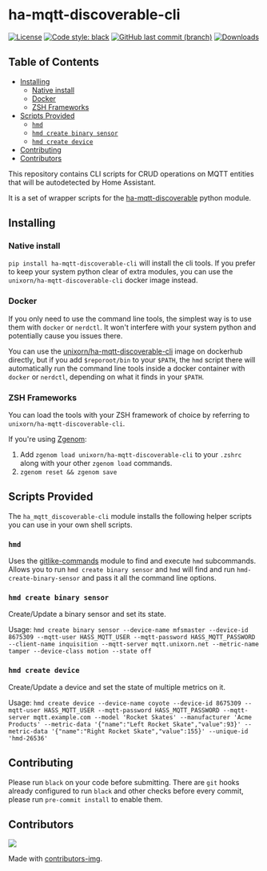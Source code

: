 # ha-mqtt-discoverable-cli

[![License](https://img.shields.io/github/license/unixorn/ha-mqtt-discoverable-cli.svg)](https://opensource.org/license/apache-2-0/)
[![Code style: black](https://img.shields.io/badge/code%20style-black-000000.svg)](https://github.com/psf/black)
[![GitHub last commit (branch)](https://img.shields.io/github/last-commit/unixorn/ha-mqtt-discoverable-cli/main.svg)](https://github.com/unixorn/ha-mqtt-discoverable-cli)
[![Downloads](https://static.pepy.tech/badge/ha-mqtt-discoverable-cli)](https://pepy.tech/project/ha-mqtt-discoverable-cli)

<!-- START doctoc generated TOC please keep comment here to allow auto update -->
<!-- DON'T EDIT THIS SECTION, INSTEAD RE-RUN doctoc TO UPDATE -->
## Table of Contents

- [Installing](#installing)
  - [Native install](#native-install)
  - [Docker](#docker)
  - [ZSH Frameworks](#zsh-frameworks)
- [Scripts Provided](#scripts-provided)
  - [`hmd`](#hmd)
  - [`hmd create binary sensor`](#hmd-create-binary-sensor)
  - [`hmd create device`](#hmd-create-device)
- [Contributing](#contributing)
- [Contributors](#contributors)

<!-- END doctoc generated TOC please keep comment here to allow auto update -->

This repository contains CLI scripts for CRUD operations on MQTT entities that will be autodetected by Home Assistant.

It is a set of wrapper scripts for the [ha-mqtt-discoverable](https://github.com/unixorn/ha-mqtt-discoverable) python module.

## Installing

### Native install

`pip install ha-mqtt-discoverable-cli` will install the cli tools. If you prefer to keep your system python clear of extra modules, you can use the `unixorn/ha-mqtt-discoverable-cli` docker image instead.

### Docker

If you only need to use the command line tools, the simplest way is to use them with `docker` or `nerdctl`. It won't interfere with your system python and potentially cause you issues there.

You can use the [unixorn/ha-mqtt-discoverable-cli](https://hub.docker.com/repository/docker/unixorn/ha-mqtt-discoverable-cli) image on dockerhub directly, but if you add `$reporoot/bin` to your `$PATH`, the `hmd` script there will automatically run the command line tools inside a docker container with `docker` or `nerdctl`, depending on what it finds in your `$PATH`.

### ZSH Frameworks

You can load the tools with your ZSH framework of choice by referring to `unixorn/ha-mqtt-discoverable-cli`.

If you're using [Zgenom](https://github.com/jandamm/zgenom):

1. Add `zgenom load unixorn/ha-mqtt-discoverable-cli` to your `.zshrc` along with your other `zgenom load` commands.
2. `zgenom reset && zgenom save`


## Scripts Provided

The `ha_mqtt_discoverable-cli` module installs the following helper scripts you can use in your own shell scripts.

### `hmd`

Uses the [gitlike-commands](https://github.com/unixorn/gitlike-commands/) module to find and execute `hmd` subcommands. Allows you to run `hmd create binary sensor` and `hmd` will find and run `hmd-create-binary-sensor` and pass it all the command line options.

### `hmd create binary sensor`

Create/Update a binary sensor and set its state.

Usage: `hmd create binary sensor --device-name mfsmaster --device-id 8675309 --mqtt-user HASS_MQTT_USER --mqtt-password HASS_MQTT_PASSWORD --client-name inquisition --mqtt-server mqtt.unixorn.net --metric-name tamper --device-class motion --state off`

### `hmd create device`

Create/Update a device and set the state of multiple metrics on it.

Usage: `hmd create device --device-name coyote --device-id 8675309 --mqtt-user HASS_MQTT_USER --mqtt-password HASS_MQTT_PASSWORD --mqtt-server mqtt.example.com --model 'Rocket Skates' --manufacturer 'Acme Products' --metric-data '{"name":"Left Rocket Skate","value":93}' --metric-data '{"name":"Right Rocket Skate","value":155}' --unique-id 'hmd-26536'`

## Contributing

Please run `black` on your code before submitting. There are `git` hooks already configured to run `black` and other checks before every commit, please run `pre-commit install` to enable them.

## Contributors

<a href="https://github.com/unixorn/ha-mqtt-discoverable-cli/graphs/contributors">
  <img src="https://contributors-img.web.app/image?repo=unixorn/ha-mqtt-discoverable-cli" />
</a>

Made with [contributors-img](https://contributors-img.web.app).
